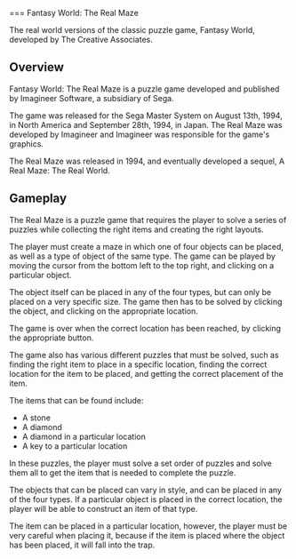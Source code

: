 
===
Fantasy World: The Real Maze

The real world versions of the classic puzzle game, Fantasy World, developed by The Creative Associates.

## Overview

Fantasy World: The Real Maze is a puzzle game developed and published by Imagineer Software, a subsidiary of Sega.

The game was released for the Sega Master System on August 13th, 1994, in North America and September 28th, 1994, in Japan. The Real Maze was developed by Imagineer and Imagineer was responsible for the game's graphics.

The Real Maze was released in 1994, and eventually developed a sequel, A Real Maze: The Real World.

## Gameplay

The Real Maze is a puzzle game that requires the player to solve a series of puzzles while collecting the right items and creating the right layouts.

The player must create a maze in which one of four objects can be placed, as well as a type of object of the same type. The game can be played by moving the cursor from the bottom left to the top right, and clicking on a particular object.

The object itself can be placed in any of the four types, but can only be placed on a very specific size. The game then has to be solved by clicking the object, and clicking on the appropriate location.

The game is over when the correct location has been reached, by clicking the appropriate button.

The game also has various different puzzles that must be solved, such as finding the right item to place in a specific location, finding the correct location for the item to be placed, and getting the correct placement of the item.

The items that can be found include:

*   A stone
*   A diamond
*   A diamond in a particular location
*   A key to a particular location

In these puzzles, the player must solve a set order of puzzles and solve them all to get the item that is needed to complete the puzzle.

The objects that can be placed can vary in style, and can be placed in any of the four types. If a particular object is placed in the correct location, the player will be able to construct an item of that type.

The item can be placed in a particular location, however, the player must be very careful when placing it, because if the item is placed where the object has been placed, it will fall into the trap.
